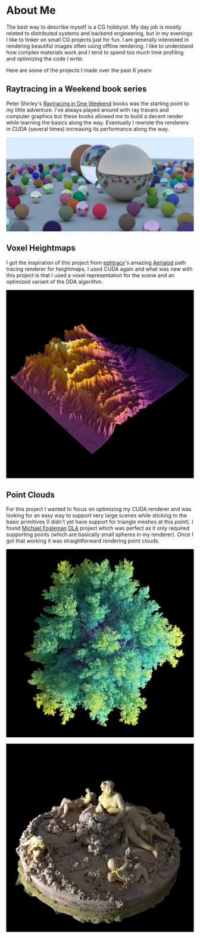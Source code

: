 # About Me

The best way to describe myself is a CG hobbyist. My day job is mostly related to distributed systems and backend engineering, but in my evenings I like to tinker on small CG projects just for fun. I am generally interested in rendering beautiful images often using offline rendering. I like to understand how complex materials work and I tend to spend too much time profiling and optimizing the code I write.

Here are some of the projects I made over the past 6 years:

## Raytracing in a Weekend book series

Peter Shirley's [Raytracing in One Weekend](https://raytracing.github.io/) books was the starting point to my little adventure. I've always played around with ray tracers and computer graphics but these books allowed me to build a decent render while learning the basics along the way. Eventually I rewrote the renderers in CUDA (several times) increasing its performance along the way.

![Spheres scene](/images/RaytracingInAWeekend.jpg)

## Voxel Heightmaps

I got the inspiration of this project from [ephtracy](https://twitter.com/ephtracy)'s amazing [Aerialod](https://ephtracy.github.io/index.html?page=aerialod) path tracing renderer for heightmaps. I used CUDA again and what was new with this project is that I used a voxel representation for the scene and an optimized variant of the DDA algorithm.

![Colored heightmap](/images/VoxelHeightmap4.jpg)

## Point Clouds

For this project I wanted to focus on optimizing my CUDA renderer and was looking for an easy way to support very large scenes while sticking to the basic primitives (I didn't yet have support for triangle meshes at this point). I found [Michael Fogleman](https://www.michaelfogleman.com/) [DLA](https://www.michaelfogleman.com/projects/dlaf/) project which was perfect as it only required supporting points (which are basically small spheres in my renderer). Once I got that working it was straightforward rendering point clouds.

![DLA point cloud](/images/DLAGenerator2.jpg)

![Point cloud fountain scene](/images/PointClouds.jpg)

<!--
**voxel-tracer/voxel-tracer** is a ✨ _special_ ✨ repository because its `README.md` (this file) appears on your GitHub profile.

Here are some ideas to get you started:

- 🔭 I’m currently working on ...
- 🌱 I’m currently learning ...
- 👯 I’m looking to collaborate on ...
- 🤔 I’m looking for help with ...
- 💬 Ask me about ...
- 📫 How to reach me: ...
- 😄 Pronouns: ...
- ⚡ Fun fact: ...
-->
